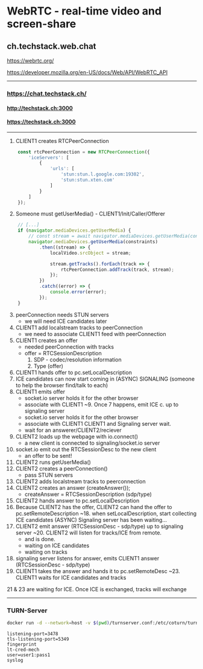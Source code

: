 # WebRTC - real-time video and screen-share

## ch.techstack.web.chat

https://webrtc.org/

https://developer.mozilla.org/en-US/docs/Web/API/WebRTC_API

---

### https://chat.techstack.ch/


#### http://techstack.ch:3000

#### https://techstack.ch:3000

---

1. CLIENT1 creates RTCPeerConnection
```javascript
    const rtcPeerConnection = new RTCPeerConnection({
        'iceServers': [
            {
                'urls': [
                    'stun:stun.l.google.com:19302',
                    'stun:stun.xten.com'
                ]
            }
        ]
    });
```

2. Someone must getUserMedia() - CLIENT1/Init/Caller/Offerer
```javascript
    // [...]
    if (navigator.mediaDevices.getUserMedia) {
        // const stream = await navigator.mediaDevices.getUserMedia(constraints);
        navigator.mediaDevices.getUserMedia(constraints)
            .then((stream) => {
                localVideo.srcObject = stream;

                stream.getTracks().forEach(track => {
                    rtcPeerConnection.addTrack(track, stream);
                });
            })
            .catch((error) => {
                console.error(error);
            });
    }
```

3. peerConnection needs STUN servers
    - we will need ICE candidates later
4. CLIENT1 add localstream tracks to peerConnection
    - we need to associate CLIENT1 feed with peerConnection
5. CLIENT1 creates an offer
    - needed peerConnection with tracks
    - offer = RTCSessionDescription
        1. SDP - codec/resolution information
        2. Type (offer)
6. CLIENT1 hands offer to pc.setLocalDescription
7. ICE candidates can now start coming in (ASYNC)
   SIGNALING (someone to help the browser find/talk to each)
8. CLIENT1 emits offer
    - socket.io server holds it for the other browser
    - associate with CLIENT1
      ~9. Once 7 happens, emit ICE c. up to signaling server
    - socket.io server holds it for the other browser
    - associate with CLIENT1
      CLIENT1 and Signaling server wait.
    - wait for an answerer/CLIENT2/reciever
10. CLIENT2 loads up the webpage with io.connect()
    - a new client is connected to signaling/socket.io server
11. socket.io emit out the RTCSessionDesc to the new client
    - an offer to be sent!
12. CLIENT2 runs getUserMedia()
13. CLIENT2 creates a peerConnection()
    - pass STUN servers
14. CLIENT2 adds localstream tracks to peerconnection
15. CLIENT2 creates an answer (createAnswer());
    - createAnswer = RTCSessionDescription (sdp/type)
16. CLIENT2 hands answer to pc.setLocalDescription
17. Because CLIENT2 has the offer, CLIENT2 can hand the offer to pc.setRemoteDescription
    ~18. when setLocalDescription, start collecting ICE candidates (ASYNC)
    Signaling server has been waiting...
19. CLIENT2 emit answer (RTCSessionDesc - sdp/type) up to signaling server
    ~20. CLIENT2 will listen for tracks/ICE from remote.
    - and is done.
    - waiting on ICE candidates
    - waiting on tracks
21. signaling server listens for answer, emits CLIENT1 answer (RTCSessionDesc - sdp/type)
22. CLIENT1 takes the answer and hands it to pc.setRemoteDesc
    ~23. CLIENT1 waits for ICE candidates and tracks

21 & 23 are waiting for ICE. Once ICE is exchanged, tracks will exchange

---

### TURN-Server

```bash
docker run -d --network=host -v $(pwd)/turnserver.conf:/etc/coturn/turnserver.conf coturn/coturn
```

```
listening-port=3478
tls-listening-port=5349
fingerprint
lt-cred-mech
user=user1:pass1
syslog
```